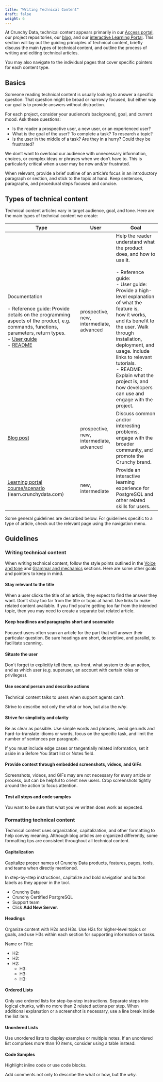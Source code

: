 ```yaml
---
title: "Writing Technical Content"
draft: false
weight: 6
---
```


At Crunchy Data, technical content appears primarily in our [Access portal](https://access.crunchydata.com/), our project repositories, our [blog](https://info.crunchydata.com/blog), and our [interactive Learning Portal](https://learn.crunchydata.com/). This section will lay out the guiding principles of technical content, briefly discuss the main types of technical content, and outline the process of writing and editing technical articles.

You may also navigate to the individual pages that cover specific pointers for each content type.

## Basics

Someone reading technical content is usually looking to answer a specific question. That question might be broad or narrowly focused, but either way our goal is to provide answers without distraction.

For each project, consider your audience’s background, goal, and current mood. Ask these questions:

- Is the reader a prospective user, a new user, or an experienced user?
- What is the goal of the user? To complete a task? To research a topic?
- Is the user in the middle of a task? Are they in a hurry? Could they be frustrated?

We don’t want to overload our audience with unnecessary information, choices, or complex ideas or phrases when we don’t have to. This is particularly critical when a user may be new and/or frustrated.

When relevant, provide a brief outline of an article’s focus in an introductory paragraph or section, and stick to the topic at hand. Keep sentences, paragraphs, and procedural steps focused and concise.

## Types of technical content

Technical content articles vary in target audience, goal, and tone. Here are the main types of technical content we create:

| Type                                                               | User                                                 | Goal                                                                                                                                                                                                                                                                                                                                                                                 |
|--------------------------------------------------------------------|------------------------------------------------------|--------------------------------------------------------------------------------------------------------------------------------------------------------------------------------------------------------------------------------------------------------------------------------------------------------------------------------------------------------------------------------------|
| Documentation<br><br>- Reference guide: Provide details on the programming aspects of the product, e.g. commands, functions, parameters, return types. <br>- [User guide](../07-writing-user-guides/)<br>- [README](../08-writing-readmes/) | prospective, <br>new, <br>intermediate, <br>advanced | Help the reader understand what the product does, and how to use it.<br><br>- Reference guide: <br>- User guide: Provide a high-level explanation of what the feature is, <br>how it works, and its benefit to the user. Walk through installation, <br>deployment, and usage. Include links to relevant tutorials.<br>- README: Explain what the project is, and how developers can use and engage with the project.  |
| [Blog post](../09-writing-blog-posts)                                                          | prospective, <br>new, <br>intermediate, advanced                                                     | Discuss common and/or interesting problems, engage with the broader community, and promote the Crunchy brand.                                                                                                                                                                                                                                                                                                                                                                                       |
| [Learning portal course/scenario](../10-writing-for-the-learning-portal/)<br>(learn.crunchydata.com)                  | new, <br>intermediate               | Provide an interactive learning experience for PostgreSQL and other related skills for users.                                                                                                                                                                                                                                                                                                                                                                                    |


Some general guidelines are described below. For guidelines specific to a type of article, check out the relevant page using the navigation menu.

## Guidelines

### Writing technical content

When writing technical content, follow the style points outlined in the [Voice and tone](../03-voice-and-tone/) and [Grammar and mechanics](../04-grammar-and-mechanics/) sections. Here are some other goals and pointers to keep in mind.

#### Stay relevant to the title

When a user clicks the title of an article, they expect to find the answer they want. Don’t stray too far from the title or topic at hand. Use links to make related content available. If you find you’re getting too far from the intended topic, then you may need to create a separate but related article.

#### Keep headlines and paragraphs short and scannable

Focused users often scan an article for the part that will answer their particular question. Be sure headings are short, descriptive, and parallel, to facilitate scanning.

#### Situate the user

Don't forget to explicitly tell them, up-front, what system to do an action, and as which user (e.g. superuser, an account with certain roles or privileges).

#### Use second person and describe actions

Technical content talks to users when support agents can’t. 

Strive to describe not only the what or how, but also the *why*.

#### Strive for simplicity and clarity

Be as clear as possible. Use simple words and phrases, avoid gerunds and hard-to-translate idioms or words, focus on the specific task, and limit the number of sentences per paragraph. 

If you must include edge cases or tangentially related information, set it aside in a Before You Start list or Notes field.

#### Provide context through embedded screenshots, videos, and GIFs

Screenshots, videos, and GIFs may are not necessary for every article or process, but can be helpful to orient new users. Crop screenshots tightly around the action to focus attention.

#### Test all steps and code samples

You want to be sure that what you've written does work as expected. 

### Formatting technical content

Technical content uses organization, capitalization, and other formatting to help convey meaning. Although blog articles are organized differently, some formatting tips are consistent throughout all technical content.

#### Capitalization

Capitalize proper names of Crunchy Data products, features, pages, tools, and teams when directly mentioned. 

In step-by-step instructions, capitalize and bold navigation and button labels as they appear in the tool.

- Crunchy Data
- Crunchy Certified PostgreSQL
- Support team
- Click **Add New Server**.

#### Headings

Organize content with H2s and H3s. Use H2s for higher-level topics or goals, and use H3s within each section for supporting information or tasks.

Name or Title: 

 - H2: 
 - H2: 
 - H2: 
   - H3: 
   - H3: 
   - H3: 

#### Ordered Lists

Only use ordered lists for step-by-step instructions. Separate steps into logical chunks, with no more than 2 related actions per step. When additional explanation or a screenshot is necessary, use a line break inside the list item.

#### Unordered Lists

Use unordered lists to display examples or multiple notes. If an unordered list comprises more than 10 items, consider using a table instead.

#### Code Samples

Highlight inline code or use code blocks. 

Add comments not only to describe the what or how, but the *why*.
